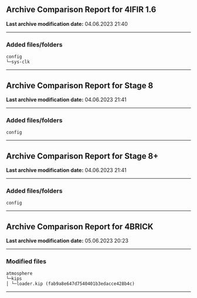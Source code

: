<h2>Archive Comparison Report for <b>4IFIR 1.6</b></h2><b>Last archive modification date:</b> 04.06.2023 21:40<hr>

<h3>Added files/folders</h3>
<code>config
└─sys-clk
</code>
<hr>

<h2>Archive Comparison Report for <b>Stage 8</b></h2><b>Last archive modification date:</b> 04.06.2023 21:41<hr>

<h3>Added files/folders</h3>
<code>config
</code>
<hr>

<h2>Archive Comparison Report for <b>Stage 8+</b></h2><b>Last archive modification date:</b> 04.06.2023 21:41<hr>

<h3>Added files/folders</h3>
<code>config
</code>
<hr>

<h2>Archive Comparison Report for <b>4BRICK</b></h2><b>Last archive modification date:</b> 05.06.2023 20:23<hr>

<h3>Modified files</h3>
<code>atmosphere
└─kips
│ └─loader.kip (fab9a8e647d7540401b3edacce428b4c)
</code>
<hr>

